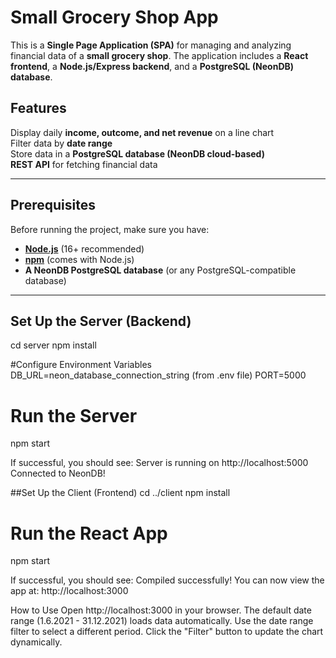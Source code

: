 # Small Grocery Shop App

This is a **Single Page Application (SPA)** for managing and analyzing financial data of a **small grocery shop**. The application includes a **React frontend**, a **Node.js/Express backend**, and a **PostgreSQL (NeonDB) database**.

## Features
Display daily **income, outcome, and net revenue** on a line chart  
Filter data by **date range**  
Store data in a **PostgreSQL database (NeonDB cloud-based)**  
**REST API** for fetching financial data  

---

## Prerequisites
Before running the project, make sure you have:

- **[Node.js](https://nodejs.org/)** (16+ recommended)
- **[npm](https://www.npmjs.com/)** (comes with Node.js)
- **A NeonDB PostgreSQL database** (or any PostgreSQL-compatible database)

---

##  Set Up the Server (Backend)
cd server
npm install

#Configure Environment Variables
DB_URL=neon_database_connection_string (from .env file)
PORT=5000

# Run the Server
npm start

If successful, you should see:
Server is running on http://localhost:5000
Connected to NeonDB!

##Set Up the Client (Frontend)
cd ../client
npm install

# Run the React App
npm start

If successful, you should see:
Compiled successfully!
You can now view the app at: http://localhost:3000

How to Use
Open http://localhost:3000 in your browser.
The default date range (1.6.2021 - 31.12.2021) loads data automatically.
Use the date range filter to select a different period.
Click the "Filter" button to update the chart dynamically.
